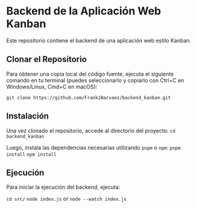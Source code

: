 # Backend de la Aplicación Web Kanban

Este repositorio contiene el backend de una aplicación web estilo Kanban.

## Clonar el Repositorio

Para obtener una copia local del código fuente, ejecuta el siguiente comando en tu terminal (puedes seleccionarlo y copiarlo con Ctrl+C en Windows/Linux, Cmd+C en macOS):

```git clone https://github.com/FrankiNarvaez/backend_kanban.git```

## Instalación

Una vez clonado el repositorio, accede al directorio del proyecto:
```cd backend_kanban```

Luego, instala las dependencias necesarias utilizando `pnpm` o `npm`:
```pnpm install```
```npm install```

## Ejecución

Para iniciar la ejecución del backend, ejecuta:

```cd src/```
```node index.js```
or
```node --watch index.js```
